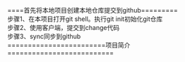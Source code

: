 ====首先将本地项目创建本地仓库提交到github=========<br />
步骤1、在本项目打开git shell。执行git init初始化git仓库<br />
步骤2、使用客户端，提交到change代码<br />
步骤3、sync同步到github<br />
========================项目简介==========================<br />
